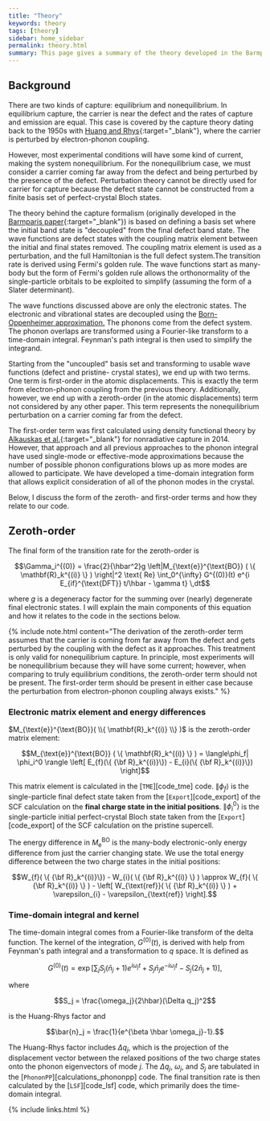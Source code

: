 ```yaml
---
title: "Theory"
keywords: theory
tags: [theory]
sidebar: home_sidebar
permalink: theory.html
summary: This page gives a summary of the theory developed in the Barmparis and GaN papers.
---
```


## Background

There are two kinds of capture: equilibrium and nonequilibrium. In equilibrium capture, the carrier is near the defect and the rates of capture and emission are equal. This case is covered by the capture theory dating back to the 1950s with [Huang and Rhys](https://royalsocietypublishing.org/doi/abs/10.1098/rspa.1950.0184){:target="_blank"}, where the carrier is perturbed by electron-phonon coupling. 

However, most experimental conditions will have some kind of current, making the system nonequilibrium. For the nonequilibrium case, we must consider a carrier coming far away from the defect and being perturbed by the presence of the defect. Perturbation theory cannot be directly used for carrier for capture because the defect state cannot be constructed from a finite basis set of perfect-crystal Bloch states. 

The theory behind the capture formalism (originally developed in the [Barmparis paper](https://journals.aps.org/prb/abstract/10.1103/PhysRevB.92.214111){:target="_blank"}) is based on defining a basis set where the initial band state is "decoupled" from the final defect band state. The wave functions are defect states with the coupling matrix element between the initial and final states removed. The coupling matrix element is used as a perturbation, and the full Hamiltonian is the full defect system.The transition rate is derived using Fermi's golden rule. The wave functions start as many-body but the form of Fermi's golden rule allows the orthonormality of the single-particle orbitals to be exploited to simplify (assuming the form of a Slater determinant). 

The wave functions discussed above are only the electronic states. The electronic and vibrational states are decoupled using the <a href="#" data-toggle="tooltip" data-original-title="{{site.data.glossary.boa}}">Born-Oppenheimer approximation.</a> The phonons come from the defect system. The phonon overlaps are transformed using a Fourier-like transform to a time-domain integral. Feynman's path integral is then used to simplify the integrand. 

Starting from the "uncoupled" basis set and transforming to usable wave functions (defect and pristine- crystal states), we end up with two terms. One term is first-order in the atomic displacements. This is exactly the term from electron-phonon coupling from the previous theory. Additionally, however, we end up with a zeroth-order (in the atomic displacements) term not considered by any other paper. This term represents the nonequilibrium perturbation on a carrier coming far from the defect. 

The first-order term was first calculated using density functional theory by [Alkauskas et al.](https://journals.aps.org/prb/abstract/10.1103/PhysRevB.90.075202){:target="_blank"} for nonradiative capture in 2014. However, that approach and all previous approaches to the phonon integral have used single-mode or effective-mode approximations because the number of possible phonon configurations blows up as more modes are allowed to participate. We have developed a time-domain integration form that allows explicit consideration of all of the phonon modes in the crystal. 

Below, I discuss the form of the zeroth- and first-order terms and how they relate to our code.  

## Zeroth-order

The final form of the transition rate for the zeroth-order is 

$$\Gamma_i^{(0)} = \frac{2}{\hbar^2}g \left|M_{\text{e}}^{\text{BO}} ( \{ \mathbf{R}_k^{(i)} \} ) \right|^2 \text{ Re} \int_0^{\infty} G^{(0)}(t) e^{i E_{if}^{\text{DFT}} t/\hbar - \gamma t} \,dt$$

where $g$ is a degeneracy factor for the summing over (nearly) degenerate final electronic states. I will explain the main components of this equation and how it relates to the code in the sections below.

{% include note.html content="The derivation of the zeroth-order term assumes that the carrier is coming from far away from the defect and gets perturbed by the coupling with the defect as it approaches. This treatment is only valid for nonequilibrium capture. In principle, most experiments will be nonequilibrium because they will have some current; however, when comparing to truly equilibrium conditions, the zeroth-order term should not be present. The first-order term should be present in either case because the perturbation from electron-phonon coupling always exists." %}

### Electronic matrix element and energy differences

$M_{\text{e}}^{\text{BO}}( \\{ \mathbf{R}_k^{(i)} \\} )$ is the zeroth-order matrix element:

$$M_{\text{e}}^{\text{BO}} ( \{ \mathbf{R}_k^{(i)} \} ) = \langle\phi_f| \phi_i^0 \rangle \left[ E_{f}(\{ {\bf R}_k^{(i)}\}) - E_{i}(\{ {\bf R}_k^{(i)}\}) \right]$$

This matrix element is calculated in the [`TME`][code_tme] code. $\|\phi_f \rangle$ is the single-particle final defect state taken from the [`Export`][code_export] of the SCF calculation on the __final charge state in the initial positions__. $\|\phi_i^0 \rangle$ is the single-particle initial perfect-crystal Bloch state taken from the [`Export`][code_export] of the SCF calculation on the pristine supercell. 

The energy difference in $M_{\text{e}}^{\text{BO}}$ is the many-body electronic-only energy difference from just the carrier changing state. We use the total energy difference between the two charge states in the initial positions:

$$W_{f}( \{ {\bf R}_k^{(i)}\}) - W_{i}( \{ {\bf R}_k^{(i)} \} ) \approx W_{f}( \{ {\bf R}_k^{(i)} \} ) - \left[ W_{\text{ref}}( \{ {\bf R}_k^{(i)} \} ) + \varepsilon_{i} - \varepsilon_{\text{ref}} \right].$$

### Time-domain integral and kernel

The time-domain integral comes from a Fourier-like transform of the delta function. The kernel of the integration, $G^{(0)}(t)$, is derived with help from Feynman's path integral and a transformation to $q$ space. It is defined as

$$G^{(0)}(t) = \exp \left[ \sum_j S_j(\bar{n}_j + 1) e^{i\omega_j t}+S_j \bar{n}_j e^{-i\omega_j t}-S_j(2\bar{n}_j+1)\right],$$

where

$$S_j = \frac{\omega_j}{2\hbar}(\Delta q_j)^2$$

is the Huang-Rhys factor and

$$\bar{n}_j = \frac{1}{e^{\beta \hbar \omega_j}-1}.$$

The Huang-Rhys factor includes $\Delta q_j$, which is the projection of the displacement vector between the relaxed positions of the two charge states onto the phonon eigenvectors of mode $j$. The $\Delta q_j$, $\omega_j$, and $S_j$ are tabulated in the [`PhononPP`][calculations_phononpp] code. The final transition rate is then calculated by the [`LSF`][code_lsf] code, which primarily does the time-domain integral.


{% include links.html %}
